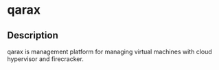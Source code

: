 # qarax

## Description

qarax is management platform for managing virtual machines with cloud hypervisor and firecracker.
